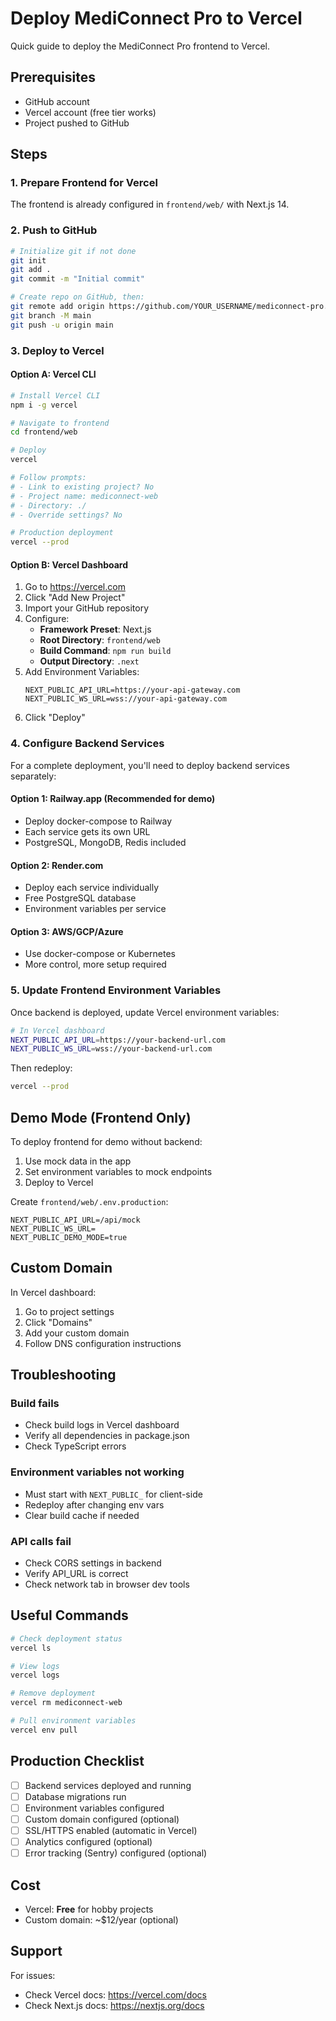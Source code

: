 # Deploy MediConnect Pro to Vercel

Quick guide to deploy the MediConnect Pro frontend to Vercel.

## Prerequisites

- GitHub account
- Vercel account (free tier works)
- Project pushed to GitHub

## Steps

### 1. Prepare Frontend for Vercel

The frontend is already configured in `frontend/web/` with Next.js 14.

### 2. Push to GitHub

```bash
# Initialize git if not done
git init
git add .
git commit -m "Initial commit"

# Create repo on GitHub, then:
git remote add origin https://github.com/YOUR_USERNAME/mediconnect-pro.git
git branch -M main
git push -u origin main
```

### 3. Deploy to Vercel

#### Option A: Vercel CLI

```bash
# Install Vercel CLI
npm i -g vercel

# Navigate to frontend
cd frontend/web

# Deploy
vercel

# Follow prompts:
# - Link to existing project? No
# - Project name: mediconnect-web
# - Directory: ./
# - Override settings? No

# Production deployment
vercel --prod
```

#### Option B: Vercel Dashboard

1. Go to https://vercel.com
2. Click "Add New Project"
3. Import your GitHub repository
4. Configure:
   - **Framework Preset**: Next.js
   - **Root Directory**: `frontend/web`
   - **Build Command**: `npm run build`
   - **Output Directory**: `.next`
5. Add Environment Variables:
   ```
   NEXT_PUBLIC_API_URL=https://your-api-gateway.com
   NEXT_PUBLIC_WS_URL=wss://your-api-gateway.com
   ```
6. Click "Deploy"

### 4. Configure Backend Services

For a complete deployment, you'll need to deploy backend services separately:

#### Option 1: Railway.app (Recommended for demo)
- Deploy docker-compose to Railway
- Each service gets its own URL
- PostgreSQL, MongoDB, Redis included

#### Option 2: Render.com
- Deploy each service individually
- Free PostgreSQL database
- Environment variables per service

#### Option 3: AWS/GCP/Azure
- Use docker-compose or Kubernetes
- More control, more setup required

### 5. Update Frontend Environment Variables

Once backend is deployed, update Vercel environment variables:

```bash
# In Vercel dashboard
NEXT_PUBLIC_API_URL=https://your-backend-url.com
NEXT_PUBLIC_WS_URL=wss://your-backend-url.com
```

Then redeploy:
```bash
vercel --prod
```

## Demo Mode (Frontend Only)

To deploy frontend for demo without backend:

1. Use mock data in the app
2. Set environment variables to mock endpoints
3. Deploy to Vercel

Create `frontend/web/.env.production`:
```env
NEXT_PUBLIC_API_URL=/api/mock
NEXT_PUBLIC_WS_URL=
NEXT_PUBLIC_DEMO_MODE=true
```

## Custom Domain

In Vercel dashboard:
1. Go to project settings
2. Click "Domains"
3. Add your custom domain
4. Follow DNS configuration instructions

## Troubleshooting

### Build fails
- Check build logs in Vercel dashboard
- Verify all dependencies in package.json
- Check TypeScript errors

### Environment variables not working
- Must start with `NEXT_PUBLIC_` for client-side
- Redeploy after changing env vars
- Clear build cache if needed

### API calls fail
- Check CORS settings in backend
- Verify API_URL is correct
- Check network tab in browser dev tools

## Useful Commands

```bash
# Check deployment status
vercel ls

# View logs
vercel logs

# Remove deployment
vercel rm mediconnect-web

# Pull environment variables
vercel env pull
```

## Production Checklist

- [ ] Backend services deployed and running
- [ ] Database migrations run
- [ ] Environment variables configured
- [ ] Custom domain configured (optional)
- [ ] SSL/HTTPS enabled (automatic in Vercel)
- [ ] Analytics configured (optional)
- [ ] Error tracking (Sentry) configured (optional)

## Cost

- Vercel: **Free** for hobby projects
- Custom domain: ~$12/year (optional)

## Support

For issues:
- Check Vercel docs: https://vercel.com/docs
- Check Next.js docs: https://nextjs.org/docs
